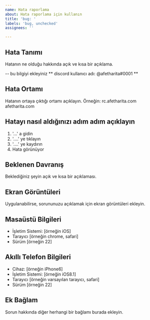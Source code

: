 ```yaml
---
name: Hata raporlama
about: Hata raporlama için kullanın
title: 'bug: '
labels: 'bug, unchecked'
assignees: ''

---
```

## Hata Tanımı
Hatanın ne olduğu hakkında açık ve kısa bir açıklama.

-- bu bilgiyi ekleyiniz
** discord kullanıcı adı: @afetharita#0001 **


## Hata Ortamı
Hatanın ortaya çıktığı ortamı açıklayın. Örneğin:
rc.afetharita.com
afetharita.com
## Hatayı nasıl aldığınızı adım adım açıklayın

1. '...' a gidin
2. '....' ye tıklayın
3. '....' ye kaydırın
4. Hata görünüyor

## Beklenen Davranış
Beklediğiniz şeyin açık ve kısa bir açıklaması.

## Ekran Görüntüleri
Uygulanabilirse, sorununuzu açıklamak için ekran görüntüleri ekleyin.

## Masaüstü Bilgileri
- İşletim Sistemi: [örneğin iOS]
- Tarayıcı [örneğin chrome, safari]
- Sürüm [örneğin 22]

## Akıllı Telefon Bilgileri
- Cihaz: [örneğin iPhone6]
- İşletim Sistemi: [örneğin iOS8.1]
- Tarayıcı [örneğin varsayılan tarayıcı, safari]
- Sürüm [örneğin 22]

## Ek Bağlam
Sorun hakkında diğer herhangi bir bağlamı burada ekleyin.